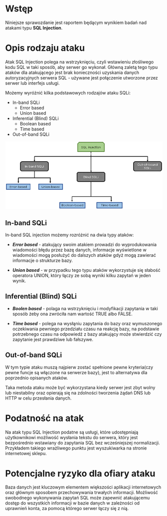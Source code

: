 # Wstęp

Niniejsze sprawozdanie jest raportem będącym wynikiem badań nad atakami typu **SQL Injection**.

# Opis rodzaju ataku

Atak SQL Injection polega na wstrzyknięciu, czyli wstawieniu złośliwego kodu SQL w taki sposób, aby serwer go wykonał. Główną zaletą tego typu ataków dla atakującego jest brak konieczności uzyskania danych autoryzacyjnych serwera SQL - używane jest połączenie utworzone przez serwer lub interfejs usługi.

Możemy wyróżnić kilka podstawowych rodzajów ataku SQLi:
 
 - In-band SQLi
    - Error based
    - Union based
 - Inferential (Blind) SQLi
    - Boolean based
    - Time based
- Out-of-band SQLi

![asd](Utilities/SQLi-attack-types.png)

## In-band SQLi
In-band SQL injection możemy rozróżnić na dwia typy ataków:

- ***Error based*** - atakujący swoim atakiem prowadzi do wyprodukowania wiadomości błędu przez bazę danych, informacje wyświetlone w wiadomości mogą posłużyć do dalszych ataków gdyż mogą zawierać informacje o strukturze bazy.

- ***Union based*** - w przypadku tego typu ataków wykorzystuje się słabość operatora UNION, który łączy ze sobą wyniki kilku zapytań w jeden wynik.

## Inferential (Blind) SQLi

- ***Boolen based*** - polaga na wstrzyknięciu i modyfikacji zapytania w taki sposób żeby ona zwróciła nam wartość TRUE albo FALSE.

- ***Time based*** - polega na wysłąniu zapytania do bazy oraz wymuszonego oczekiwania pewniego przedziału czasu na reakcję bazy, na podstawie potrzebnego czasu na odpowiedź z bazy atakujący może stwierdzić czy zapytanie jest prawdziwe lub fałszywe.

## Out-of-band SQLi

W tym typie ataku muszą najpierw zostać spełnione pewne kryteria(czy pewne funcje są włączone na serwerze bazy), jest to alternatywa dla poprzednio opisanych ataków.

Taka metoda ataku może być wykorzystana kiedy serwer jest zbyt wolny lub niestabilny oraz opierają się na zdolności tworzenia żądań DNS lub HTTP w celu przesłania danych.

# Podatność na atak

Na atak typu SQL Injection podatne są usługi, które udostępniają użytkownikowi możliwość wysłania tekstu do serwera, który jest bezpośrednio wstawiany do zapytania SQL bez wcześniejszej normalizacji. Przykładem takiego wrażliwego punktu jest wyszukiwarka na stronie internetowej sklepu.

# Potencjalne ryzyko dla ofiary ataku

Baza danych jest kluczowym elementem większości aplikacji internetowych oraz głównym sposobem przechowywania trwałych informacji. Możliwość swobodnego wykonywania zapytań SQL może zapewnić atakującemu dostęp do wszystkich informacji w bazie danych w zależności od uprawnień konta, za pomocą którego serwer łączy się z nią.
